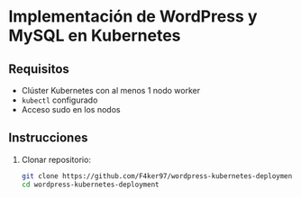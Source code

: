 # Implementación de WordPress y MySQL en Kubernetes

## Requisitos
- Clúster Kubernetes con al menos 1 nodo worker
- `kubectl` configurado
- Acceso sudo en los nodos

## Instrucciones
1. Clonar repositorio:
   ```bash
   git clone https://github.com/F4ker97/wordpress-kubernetes-deployment.git
   cd wordpress-kubernetes-deployment
